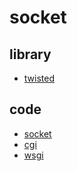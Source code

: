 ﻿# socket

## library

- [twisted](https://github.com/gaoxinge/network/tree/master/socket/library/twisted)

## code

- [socket](https://github.com/gaoxinge/network/tree/master/socket/code/socket)
- [cgi](https://github.com/gaoxinge/network/tree/master/socket/code/cgi)
- [wsgi](https://github.com/gaoxinge/network/tree/master/socket/code/wsgi)


